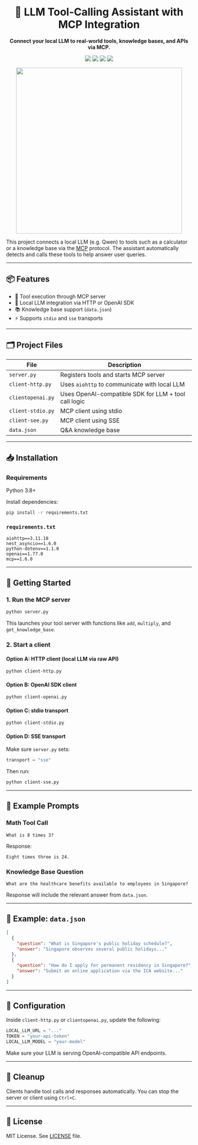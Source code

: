 <h1 align="center">🧠 LLM Tool-Calling Assistant with MCP Integration</h1>
<p align="center">
  <b>Connect your local LLM to real-world tools, knowledge bases, and APIs via MCP.</b>
</p>
<p align="center">
  <img src="https://img.shields.io/badge/MCP%20Support-Enabled-blue?style=flat-square" />
  <img src="https://img.shields.io/badge/LLM%20Backend-OpenAI%20or%20Local-brightgreen?style=flat-square" />
  <img src="https://img.shields.io/badge/Tool%20Calling-Automated-ff69b4?style=flat-square" />
  <img src="https://img.shields.io/badge/Python-3.8+-yellow?style=flat-square" />
</p>

<p align="center">
  <img src="https://user-images.githubusercontent.com/74038190/225813708-98b745f2-7d22-48cf-9150-083f1b00d6c9.gif" width="450">
</p>


This project connects a local LLM (e.g. Qwen) to tools such as a calculator or a knowledge base via the [MCP](https://github.com/OpenBioLink/mcp) protocol. The assistant automatically detects and calls these tools to help answer user queries.

---

## 📦 Features

- 🔧 Tool execution through MCP server  
- 🧠 Local LLM integration via HTTP or OpenAI SDK  
- 📚 Knowledge base support (`data.json`)  
- ⚡ Supports `stdio` and `sse` transports  

---

## 🗂 Project Files

| File              | Description                                                |
|-------------------|------------------------------------------------------------|
| `server.py`       | Registers tools and starts MCP server                      |
| `client-http.py`  | Uses `aiohttp` to communicate with local LLM               |
| `clientopenai.py` | Uses OpenAI-compatible SDK for LLM + tool call logic       |
| `client-stdio.py` | MCP client using stdio                                     |
| `client-see.py`   | MCP client using SSE                                       |
| `data.json`       | Q&A knowledge base                                         |

---

## 📥 Installation

### Requirements

Python 3.8+

Install dependencies:

```bash
pip install -r requirements.txt
```

### `requirements.txt`

```
aiohttp==3.11.18
nest_asyncio==1.6.0
python-dotenv==1.1.0
openai==1.77.0
mcp==1.6.0
```

---

## 🚀 Getting Started

### 1. Run the MCP server

```bash
python server.py
```

This launches your tool server with functions like `add`, `multiply`, and `get_knowledge_base`.

### 2. Start a client

#### Option A: HTTP client (local LLM via raw API)

```bash
python client-http.py
```

#### Option B: OpenAI SDK client

```bash
python client-openai.py
```

#### Option C: stdio transport

```bash
python client-stdio.py
```

#### Option D: SSE transport

Make sure `server.py` sets:

```python
transport = "sse"
```

Then run:

```bash
python client-sse.py
```

---

## 💬 Example Prompts

### Math Tool Call

```
What is 8 times 3?
```

Response:

```
Eight times three is 24.
```

### Knowledge Base Question

```
What are the healthcare benefits available to employees in Singapore?
```

Response will include the relevant answer from `data.json`.

---

## 📁 Example: `data.json`

```json
[
  {
    "question": "What is Singapore's public holiday schedule?",
    "answer": "Singapore observes several public holidays..."
  },
  {
    "question": "How do I apply for permanent residency in Singapore?",
    "answer": "Submit an online application via the ICA website..."
  }
]
```

---

## 🔧 Configuration

Inside `client-http.py` or `clientopenai.py`, update the following:

```python
LOCAL_LLM_URL = "..."
TOKEN = "your-api-token"
LOCAL_LLM_MODEL = "your-model"
```

Make sure your LLM is serving OpenAI-compatible API endpoints.

---

## 🧹 Cleanup

Clients handle tool calls and responses automatically. You can stop the server or client using `Ctrl+C`.

---

## 🪪 License

MIT License. See [LICENSE](LICENSE) file.

